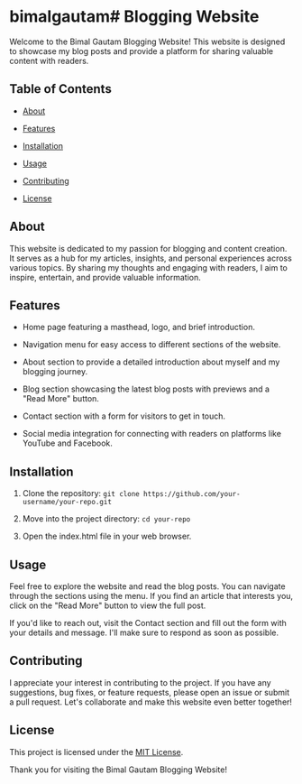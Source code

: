 # bimalgautam# Blogging Website

Welcome to the Bimal Gautam Blogging Website! This website is designed to showcase my blog posts and provide a platform for sharing valuable content with readers.

## Table of Contents

- [About](#about)

- [Features](#features)

- [Installation](#installation)

- [Usage](#usage)

- [Contributing](#contributing)

- [License](#license)

## About

This website is dedicated to my passion for blogging and content creation. It serves as a hub for my articles, insights, and personal experiences across various topics. By sharing my thoughts and engaging with readers, I aim to inspire, entertain, and provide valuable information.

## Features

- Home page featuring a masthead, logo, and brief introduction.

- Navigation menu for easy access to different sections of the website.

- About section to provide a detailed introduction about myself and my blogging journey.

- Blog section showcasing the latest blog posts with previews and a "Read More" button.

- Contact section with a form for visitors to get in touch.

- Social media integration for connecting with readers on platforms like YouTube and Facebook.

## Installation

1. Clone the repository: `git clone https://github.com/your-username/your-repo.git`

2. Move into the project directory: `cd your-repo`

3. Open the index.html file in your web browser.

## Usage

Feel free to explore the website and read the blog posts. You can navigate through the sections using the menu. If you find an article that interests you, click on the "Read More" button to view the full post.

If you'd like to reach out, visit the Contact section and fill out the form with your details and message. I'll make sure to respond as soon as possible.

## Contributing

I appreciate your interest in contributing to the project. If you have any suggestions, bug fixes, or feature requests, please open an issue or submit a pull request. Let's collaborate and make this website even better together!

## License

This project is licensed under the [MIT License](LICENSE).

Thank you for visiting the Bimal Gautam Blogging Website!
